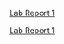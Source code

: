 [Lab Report 1](lab-report-1-week-2.html)

[Lab Report 1](https://christopherthomason.github.io/cse15l-lab-reports/lab-report-1-week-2.html)